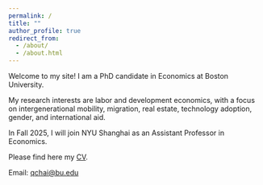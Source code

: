 ```yaml
---
permalink: /
title: ""
author_profile: true
redirect_from: 
  - /about/
  - /about.html
---
```


Welcome to my site! I am a PhD candidate in Economics at Boston University.

My research interests are labor and development economics, with a focus on intergenerational mobility, migration, real estate, technology adoption, gender, and international aid.

In Fall 2025, I will join NYU Shanghai as an Assistant Professor in Economics.

Please find here my [CV](https://qychai.github.io/PersonalWebsite/CV_Qingyuan_Chai.pdf).

Email: [qchai@bu.edu](mailto:qchai@bu.edu)



